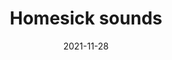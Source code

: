 ---
title: "Homesick sounds"
link: "https://www.youtube.com/watch?v=2chQKSGowjg"
type: link
description: "Back in the office and missing WFH? Play the sounds of home, from crying babies to woofing dogs."
date: 2021-11-28
---